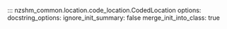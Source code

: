 ::: nzshm_common.location.code_location.CodedLocation
    options:
      docstring_options:
        ignore_init_summary: false
      merge_init_into_class: true